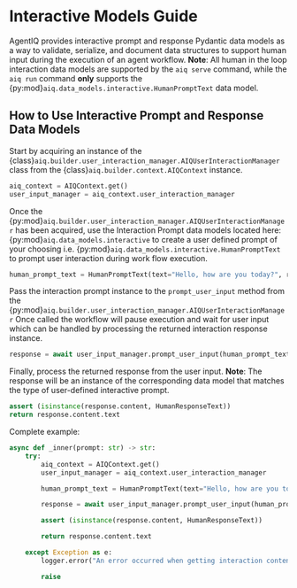 <!--
SPDX-FileCopyrightText: Copyright (c) 2025, NVIDIA CORPORATION & AFFILIATES. All rights reserved.
SPDX-License-Identifier: Apache-2.0

Licensed under the Apache License, Version 2.0 (the "License");
you may not use this file except in compliance with the License.
You may obtain a copy of the License at

http://www.apache.org/licenses/LICENSE-2.0

Unless required by applicable law or agreed to in writing, software
distributed under the License is distributed on an "AS IS" BASIS,
WITHOUT WARRANTIES OR CONDITIONS OF ANY KIND, either express or implied.
See the License for the specific language governing permissions and
limitations under the License.
-->

# Interactive Models Guide
AgentIQ provides interactive prompt and response Pydantic data models as a way to validate, serialize, and document
data structures to support human input during the execution of an agent workflow.
**Note**: All human in the loop interaction data models are supported by the `aiq serve` command, while the `aiq run`
command **only** supports the {py:mod}`aiq.data_models.interactive.HumanPromptText` data model.

## How to Use Interactive Prompt and Response Data Models
Start by acquiring an instance of the {class}`aiq.builder.user_interaction_manager.AIQUserInteractionManager` class
from the {class}`aiq.builder.context.AIQContext` instance.
```python
aiq_context = AIQContext.get()
user_input_manager = aiq_context.user_interaction_manager
```

Once the {py:mod}`aiq.builder.user_interaction_manager.AIQUserInteractionManager` has been acquired, use the Interaction
Prompt data models located here: {py:mod}`aiq.data_models.interactive` to create a user defined prompt of your choosing
i.e. {py:mod}`aiq.data_models.interactive.HumanPromptText` to prompt user interaction during work flow execution.
```python
human_prompt_text = HumanPromptText(text="Hello, how are you today?", required=True, placeholder="default")
```

Pass the interaction prompt instance to the `prompt_user_input` method from the {py:mod}`aiq.builder.user_interaction_manager.AIQUserInteractionManager`  Once called the workflow will pause execution and wait for user input which can be handled
by processing the returned interaction response instance.
```python
response = await user_input_manager.prompt_user_input(human_prompt_text)
```

Finally, process the returned response from the user input.
**Note**: The response will be an instance of the corresponding data model that matches the type of user-defined interactive prompt.
```python
assert (isinstance(response.content, HumanResponseText))
return response.content.text
```

Complete example:
```python
async def _inner(prompt: str) -> str:
    try:
        aiq_context = AIQContext.get()
        user_input_manager = aiq_context.user_interaction_manager

        human_prompt_text = HumanPromptText(text="Hello, how are you today?", required=True, placeholder="default")

        response = await user_input_manager.prompt_user_input(human_prompt_text)

        assert (isinstance(response.content, HumanResponseText))

        return response.content.text

    except Exception as e:
        logger.error("An error occurred when getting interaction content: %s", e)

        raise
```
